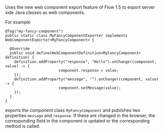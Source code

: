 Uses the new web component export feature of Flow 1.5 to export server side Java classes as web components.

For example
```
@Tag("my-fancy-component")
public static class MyFancyComponentExporter implements WebComponentExporter<MyFancyComponent> {

  @Override
  public void define(WebComponentDefinition<MyFancyComponent> definition) {
    definition.addProperty("response", "Hello").onChange((component, value) -> {
                        component.response = value;
    });
    definition.addProperty("message", "").onChange((component, value) -> {
                        component.setMessage(value);
    });
  }
}
```

exports the component class `MyFancyComponent` and publishes two properties `message` and `response`. If these are changed in the browser, the corresponding field in the component is updated or the corresponding method is called.
